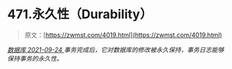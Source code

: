 <!--yml
category: 未分类
date: 0001-01-01 00:00:00
--->

# 471.永久性（Durability）

> 原文：[https://zwmst.com/4019.html](https://zwmst.com/4019.html)

   [ *数据库* ](https://zwmst.com/%e6%95%b0%e6%8d%ae%e5%ba%93)*[ <time datetime="2021-09-25T02:17:11+08:00"> 2021-09-24 </time> ](https://zwmst.com/4019.html)  事务完成后，它对数据库的修改被永久保持，事务日志能够保持事务的永久性。*
